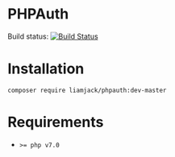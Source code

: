 # PHPAuth

Build status: [![Build Status](https://travis-ci.org/liamjack/PHPAuth.svg?branch=master)](https://travis-ci.org/liamjack/PHPAuth)

# Installation

`composer require liamjack/phpauth:dev-master`

# Requirements

* `>= php v7.0`
